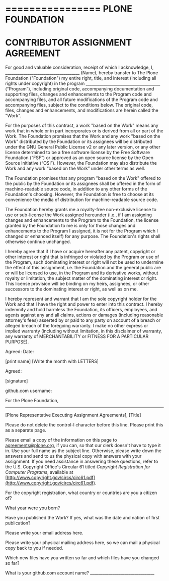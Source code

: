 ================
PLONE FOUNDATION
================

CONTRIBUTOR ASSIGNMENT AGREEMENT
================================

For good and valuable consideration,
receipt of which I acknowledge,
I, _____________________________________ (Name),
hereby transfer to The Plone Foundation ("Foundation") my entire right, title, and interest (including all rights under copyright) in the program _____________________________________ (“Program”),
including original code, accompanying documentation and supporting files,
changes and enhancements to the Program code and accompanying files,
and all future modifications of the Program code and accompanying files,
subject to the conditions below.
The original code, files, changes and enhancements, and modifications are herein called the "Work".

For the purposes of this contract,
a work "based on the Work" means any work that in whole or in part incorporates or is derived from all or part of the Work.
The Foundation promises that the Work and any work "based on the Work" distributed by the Foundation or its assignees will be distributed under the GNU General Public License v2 or any later version,
or any other license determined to be a free software license by the Free Software Foundation (“FSF”) or approved as an open source license by the Open Source Initiative (“OSI”).
However, the Foundation may also distribute the Work and any work “based on the Work” under other terms as well.

The Foundation promises that any program "based on the Work" offered to the public by the Foundation or its assignees shall be offered in the form of machine-readable source code,
in addition to any other forms of the Foundation's choosing.
However, the Foundation is free to choose at its convenience the media of distribution for machine-readable source code.

The Foundation hereby grants me a royalty-free non-exclusive license to use or sub-license the Work assigned hereunder
(i.e., if I am assigning changes and enhancements to the Program to the Foundation, the license granted by the Foundation to me is only for those changes and enhancements to the Program I assigned,
it is not for the Program which I changed or enhanced itself) for any purpose.
The Foundation's rights shall otherwise continue unchanged.

I hereby agree that if I have or acquire hereafter any patent, copyright or other interest or right that is infringed or violated by the Program or use of the Program,
such dominating interest or right will not be used to undermine the effect of this assignment,
i.e. the Foundation and the general public are or will be licensed to use,
in the Program and its derivative works,
without royalty or limitation,
the subject matter of the dominating interest or right.
This license provision will be binding on my heirs, assignees, or other successors to the dominating interest or right,
as well as on me.

I hereby represent and warrant that I am the sole copyright holder for the Work and that I have the right and power to enter into this contract.
I hereby indemnify and hold harmless the Foundation,
its officers, employees, and agents against any and all claims, actions or damages
(including reasonable attorney's fees) asserted by or paid to any party on account of a breach or alleged breach of the foregoing warranty.
I make no other express or implied warranty
(including without limitation, in this disclaimer of warranty, any warranty of MERCHANTABILITY or FITNESS FOR A PARTICULAR PURPOSE).

Agreed:                        Date:

[print name]                          [Write the month with LETTERS]

Agreed:

[signature]

github.com username:

For the Plone Foundation,

______________________________________

[Plone Representative Executing Assignment Agreements], [Title]

Please do not delete the control-l character before this line. Please print this as a separate page.

Please email a copy of the information on this page to [agreements@plone.org](mailto:assignments@plone.org),
if you can, so that our clerk doesn't have to type it in.
Use your full name as the subject line.
Otherwise, please write down the answers and send to us the physical copy with answers with your assignment.
If you need assistance in answering these questions,
refer to the U.S. Copyright Office's Circular 61 titled *Copyright Registration for Computer Programs*,
available at [http://www.copyright.gov/circs/circ61.pdf](http://www.copyright.gov/circs/circ61.pdf).

For the copyright registration, what country or countries are you a citizen of?

What year were you born?

Have you published the Work?  If yes, what was the date and nation of first publication?

Please write your email address here.

Please write your physical mailing address here, so we can mail a physical copy back to you if needed.

Which new files have you written so far and which files have you changed so far?

What is your github.com account name? ________________________________